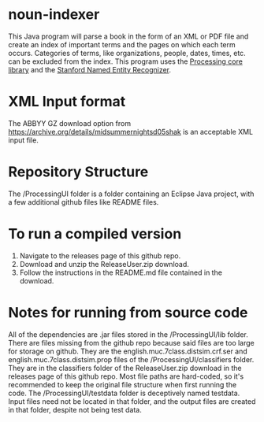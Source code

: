 # noun-indexer
This Java program will parse a book in the form of an XML or PDF file and create an index of important terms and the pages on which each term occurs. Categories of terms, like organizations, people, dates, times, etc. can be excluded from the index. This program uses the [Processing core library](https://github.com/processing/processing) and the [Stanford Named Entity Recognizer](https://github.com/dat/stanford-ner).

# XML Input format
The ABBYY GZ download option from https://archive.org/details/midsummernightsd05shak is an acceptable XML input file.

# Repository Structure
The /ProcessingUI folder is a folder containing an Eclipse Java project, with a few additional github files like README files.

# To run a compiled version
1. Navigate to the releases page of this github repo.
2. Download and unzip the ReleaseUser.zip download.
3. Follow the instructions in the README.md file contained in the download.

# Notes for running from source code
All of the dependencies are .jar files stored in the /ProcessingUI/lib folder. There are files missing from the github repo because said files are too large for storage on github. They are the english.muc.7class.distsim.crf.ser and english.muc.7class.distsim.prop files of the /ProcessingUI/classifiers folder. They are in the classifiers folder of the ReleaseUser.zip download in the releases page of this github repo. Most file paths are hard-coded, so it's recommended to keep the original file structure when first running the code. The /ProcessingUI/testdata folder is deceptively named testdata. Input files need not be located in that folder, and the output files are created in that folder, despite not being test data.